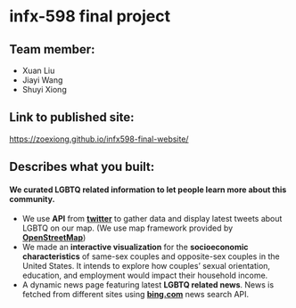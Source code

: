 # infx-598 final project
## Team member:  
* Xuan Liu
* Jiayi Wang
* Shuyi Xiong

## Link to published site:
https://zoexiong.github.io/infx598-final-website/

## Describes what you built:
#### We curated LGBTQ related information to let people learn more about this community. 
* We use **API** from [**twitter**](https://twitter.com) to gather data and display latest tweets about LGBTQ on our map. (We use map framework provided by [**OpenStreetMap**](https://www.openstreetmap.org/))
* We made an **interactive visualization** for the **socioeconomic characteristics** of same-sex couples and opposite-sex couples in the United States. It intends to explore how couples’ sexual orientation, education, and employment would impact their household income.
* A dynamic news page featuring latest **LGBTQ related news**. News is fetched from different sites using [**bing.com**](https:bing.com) news search API.
